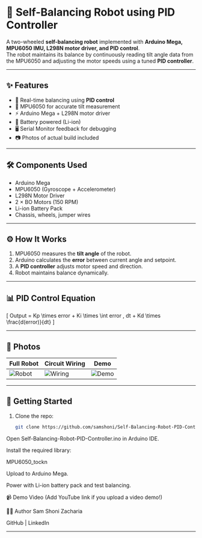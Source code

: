 # 🤖 Self-Balancing Robot using PID Controller

A two-wheeled **self-balancing robot** implemented with **Arduino Mega, MPU6050 IMU, L298N motor driver, and PID control**.  
The robot maintains its balance by continuously reading tilt angle data from the MPU6050 and adjusting the motor speeds using a tuned **PID controller**.

---

## ✨ Features
- 🚀 Real-time balancing using **PID control**
- 📡 MPU6050 for accurate tilt measurement
- ⚡ Arduino Mega + L298N motor driver
- 🔋 Battery powered (Li-ion)
- 🖥️ Serial Monitor feedback for debugging
- 📷 Photos of actual build included

---

## 🛠️ Components Used
- Arduino Mega
- MPU6050 (Gyroscope + Accelerometer)
- L298N Motor Driver
- 2 × BO Motors (150 RPM)
- Li-ion Battery Pack
- Chassis, wheels, jumper wires

---

## ⚙️ How It Works
1. MPU6050 measures the **tilt angle** of the robot.  
2. Arduino calculates the **error** between current angle and setpoint.  
3. A **PID controller** adjusts motor speed and direction.  
4. Robot maintains balance dynamically.

---

## 📊 PID Control Equation
\[
Output = Kp \times error + Ki \times \int error \, dt + Kd \times \frac{d(error)}{dt}
\]

---

## 📸 Photos

| Full Robot | Circuit Wiring | Demo |
|------------|----------------|------|
| ![Robot](photos/robot_full.jpg) | ![Wiring](photos/circuit_wiring.jpg) | ![Demo](photos/balancing_demo.gif) |

---

## 🚀 Getting Started
1. Clone the repo:
   ```bash
   git clone https://github.com/samshoni/Self-Balancing-Robot-PID-Controller.git
Open Self-Balancing-Robot-PID-Controller.ino in Arduino IDE.

Install the required library:

MPU6050_tockn

Upload to Arduino Mega.

Power with Li-ion battery pack and test balancing.

📹 Demo Video
(Add YouTube link if you upload a video demo!)

👨‍💻 Author
Sam Shoni Zacharia

GitHub | LinkedIn



---
